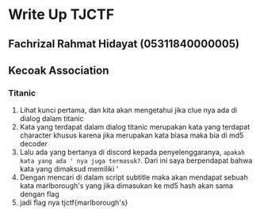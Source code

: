 # Write Up TJCTF 
## Fachrizal Rahmat Hidayat (05311840000005)
## Kecoak Association


### Titanic
1. Lihat kunci pertama, dan kita akan mengetahui jika clue nya ada di dialog dalam titanic
2. Kata yang terdapat dalam dialog titanic merupakan kata yang terdapat character khusus karena jika merupakan kata biasa maka bia di md5 decoder
3. Lalu ada yang bertanya di discord kepada penyelenggaranya,  `apakah kata yang ada ' nya juga termasuk?`. Dari ini saya berpendapat bahwa kata yang dimaksud memiliki '
4. Dengan mencari di dalam script subtitle maka akan mendapat sebuah kata marlborough's yang jika dimasukan ke md5 hash akan sama dengan flag
5. jadi flag nya tjctf{marlborough's} 